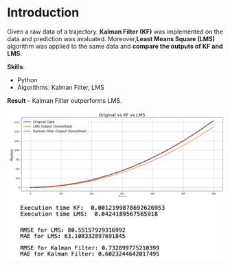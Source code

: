 # Introduction

Given a raw data of a trajectory.  **Kalman Filter (KF)** was implemented on the data and prediction was avaluated.
Moreover,**Least Means Square (LMS)** algorithm was applied to the same data and **compare the outputs of KF and LMS**.

**Skills**:
- Python
- Algorithms: Kalman Filter, LMS


**Result** – Kalman Filter outperforms LMS.

<img src="res.png" alt="Alt text" width="600" height="350" align="center">
